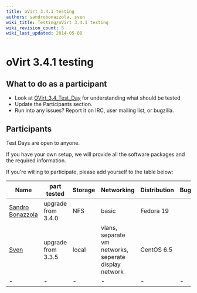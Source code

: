 ```yaml
---
title: oVirt 3.4.1 testing
authors: sandrobonazzola, sven
wiki_title: Testing/oVirt 3.4.1 testing
wiki_revision_count: 5
wiki_last_updated: 2014-05-08
---
```


# oVirt 3.4.1 testing

## What to do as a participant

*   Look at [OVirt_3.4_Test_Day](OVirt_3.4_Test_Day) for understanding what should be tested
*   Update the Participants section.
*   Run into any issues? Report it on IRC, user mailing list, or bugzilla.

## Participants

Test Days are open to anyone.

If you have your own setup, we will provide all the software packages and the required information.

If you're willing to participate, please add yourself to the table below:

| Name                                               | part tested        | Storage | Networking                                            | Distribution | Bugs |
|----------------------------------------------------|--------------------|---------|-------------------------------------------------------|--------------|------|
| [Sandro Bonazzola](https://github.com/sandrobonazzola) | upgrade from 3.4.0 | NFS     | basic                                                 | Fedora 19    |      |
| [Sven](User:Sven)                       | upgrade from 3.3.5 | local   | vlans, separate vm networks, seperate display network | CentOS 6.5   |      |
| -                                                  | -                  | -       | -                                                     | -            | -    |
